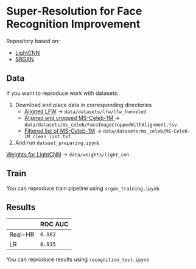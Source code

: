 # Super-Resolution for Face Recognition Improvement


Repository based on:
* [LightCNN](https://github.com/AlfredXiangWu/LightCNN)
* [SRGAN](https://github.com/aitorzip/PyTorch-SRGAN)


## Data

If you want to reproduce work with datasets:
1) Download and place data in corresponding directories
    * [Aligned LFW](http://vis-www.cs.umass.edu/lfw/lfw-funneled.tgz) -> `data/datasets/lfw/lfw_funneled`
    * [Aligned and cropped MS-Celeb-1M ](https://msceleb.blob.core.windows.net/msceleb-v1/FaceImageCroppedWithAlignment.tsv) -> `data/datasets/ms_celeb/FaceImageCroppedWithAlignment.tsv`
    * [Filtered list of MS-Celeb-1M](https://pan.baidu.com/s/1gfxB0iB) -> `data/datasets/ms_celeb/MS-Celeb-1M_clean_list.txt`
2) And run `dataset_preparing.ipynb`

[Weights for LightCNN](https://drive.google.com/file/d/0ByNaVHFekDPRWk5XUFRvTTRIVmc/view) -> `data/weights/light_cnn`

## Train

You can reproduce train pipeline using `srgan_training.ipynb`


## Results

||ROC AUC|
|---|---|
|Real-HR|`0.982`|
|LR|`0.935`|

You can reproduce results using `recognition_test.ipynb`
